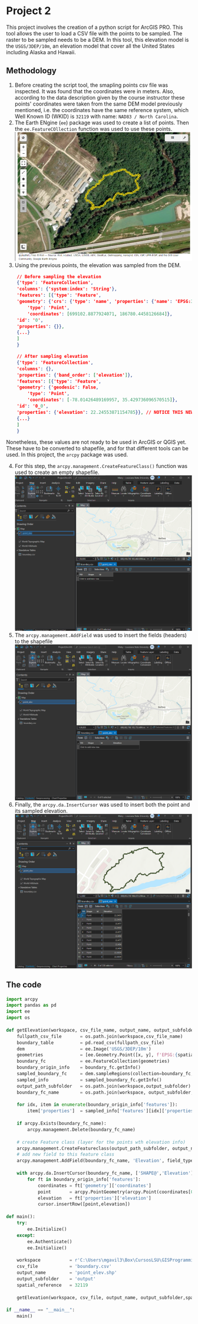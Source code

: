 # Project 2

This project involves the creation of a python script for ArcGIS PRO. This tool allows the user to load a CSV file with the points to be sampled. The raster to be sampled needs to be a DEM. In this tool, this elevation model is the `USGS/3DEP/10m`, an elevation model that cover all the United States including Alaska and Hawaii.

## Methodology
1. Before creating the script tool, the smapling points csv file was inspected. It was found that the coordinates were in meters. Also, according to the data description given by the course instructor these points' coordinates were taken from the same DEM model previously mentioned, i.e. the coordinates have the same reference system, which Well Known ID (WKID) is `32119` with name: `NAD83 / North Carolina`.
2. The Earth ENgine (`ee`) package was used to create a list of points. Then the `ee.FeatureCOllection` function was used to use these points.
![Sample points](/img/sampling_points_raw.png "EE-readable converted points")
3. Using the previous points, the elevation was sampled from the DEM.

```json
    // Before sampling the elevation
    {'type': 'FeatureCollection',
    'columns': {'system:index': 'String'},
    'features': [{'type': 'Feature',
    'geometry': {'crs': {'type': 'name', 'properties': {'name': 'EPSG:32119'}},
        'type': 'Point',
        'coordinates': [699102.8877924071, 186780.4458126684]},
    'id': '0',
    'properties': {}},
    {...}
    ]
    }
```
```json
    // After sampling elevation 
    {'type': 'FeatureCollection',
    'columns': {},
    'properties': {'band_order': ['elevation']},
    'features': [{'type': 'Feature',
    'geometry': {'geodesic': False,
        'type': 'Point',
        'coordinates': [-78.01426489169957, 35.429736096570515]},
    'id': '0_0',
    'properties': {'elevation': 22.24553871154785}}, // NOTICE THIS NEW VALUE
    {...}
    ]
    }
```

Nonetheless, these values are not ready to be used in ArcGIS or QGIS yet. These have to be converted to shapefile, and for that different tools can be used. In this project, the `arcpy` package was used.

4. For this step, the `arcpy.management.CreateFeatureClass()` function was used to create an empty shapefile.
![Creatingempty shapefile](/img/arcgis_shp_raw.png "Empty shapefile created")
5. The `arcpy.management.AddField` was used to insert the fields (headers) to the shapefile
![Inserting fields](/img/arcgis_shp_fieldElevation.png "Inserting fields to shapefile")
6. Finally, the `arcpy.da.InsertCursor` was used to insert both the point and its sampled elevation.
![Inserting elevation values](/img/arcgis_shp_elevationValues.png "Inserting elevation values")

## The code

```python
import arcpy
import pandas as pd
import ee
import os

def getElevation(workspace, csv_file_name, output_name, output_subfolder='', x_name='X', y_name='Y', spatial_reference=4326, scale=10):
    fullpath_csv_file       = os.path.join(workspace,csv_file_name)
    boundary_table          = pd.read_csv(fullpath_csv_file)
    dem                     = ee.Image('USGS/3DEP/10m')
    geometries              = [ee.Geometry.Point([x, y], f'EPSG:{spatial_reference}') for x, y in zip(boundary_table[x_name], boundary_table[y_name])]
    boundary_fc             = ee.FeatureCollection(geometries)
    boundary_origin_info    = boundary_fc.getInfo()
    sampled_boundary_fc     = dem.sampleRegions(collection=boundary_fc,scale=scale, geometries=True)
    sampled_info            = sampled_boundary_fc.getInfo()
    output_path_subfolder   = os.path.join(workspace,output_subfolder)
    boundary_fc_name        = os.path.join(workspace, output_subfolder, output_name)
    
    for idx, item in enumerate(boundary_origin_info['features']):
        item['properties']  = sampled_info['features'][idx]['properties']
    
    if arcpy.Exists(boundary_fc_name):
        arcpy.management.Delete(boundary_fc_name)
        
    # create Feature class (layer for the points wth elevation info)
    arcpy.management.CreateFeatureclass(output_path_subfolder, output_name, geometry_type='POINT', spatial_reference=spatial_reference)
    # add new field to this feature class
    arcpy.management.AddField(boundary_fc_name, 'Elevation', field_type='FLOAT')
    
    with arcpy.da.InsertCursor(boundary_fc_name, ['SHAPE@','Elevation']) as cursor:
        for ft in boundary_origin_info['features']:
            coordinates = ft['geometry']['coordinates']
            point       = arcpy.PointGeometry(arcpy.Point(coordinates[0], coordinates[1]),spatial_reference=spatial_reference)
            elevation   = ft['properties']['elevation']
            cursor.insertRow([point,elevation])

def main():
    try:
        ee.Initialize()
    except:
        ee.Authenticate()
        ee.Initialize()
        
    workspace           = r'C:\Users\mgavil3\Box\CursosLSU\GISProgramming4057\Projects\P2'
    csv_file            = 'boundary.csv'
    output_name         = 'point_elev.shp'
    output_subfolder    = 'output'
    spatial_reference   = 32119
    
    getElevation(workspace, csv_file, output_name, output_subfolder,spatial_reference=spatial_reference)

if __name__ == "__main__":
    main()
```